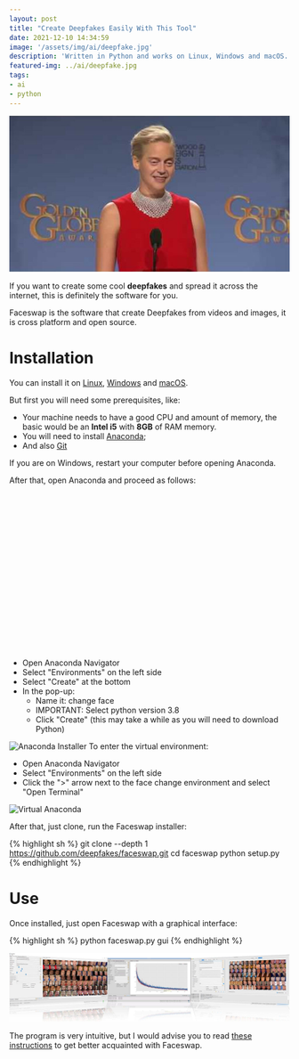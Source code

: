 ```yaml
---
layout: post
title: "Create Deepfakes Easily With This Tool"
date: 2021-12-10 14:34:59
image: '/assets/img/ai/deepfake.jpg'
description: 'Written in Python and works on Linux, Windows and macOS.'
featured-img: ../ai/deepfake.jpg
tags:
- ai
- python
---
```


![Create Deepfakes Easily With This Tool](/assets/img/ai/deepfake.jpg)

If you want to create some cool **deepfakes** and spread it across the internet, this is definitely the software for you.

Faceswap is the software that create Deepfakes from videos and images, it is cross platform and open source.

# Installation
You can install it on [Linux](https://en.terminalroot.com.br/list-of-30-modern-alternatives-to-unix-commands/), [Windows](https://en.terminalroot.com.br/top-5-best-git-clients-for-linux-mac-and-windows/) and [macOS](https://en.terminalroot.com.br/how-to-install-macos-on-virtualbox-on-linux/).

But first you will need some prerequisites, like:

+ Your machine needs to have a good CPU and amount of memory, the basic would be an **Intel i5** with **8GB** of RAM memory.
+ You will need to install [Anaconda](https://www.anaconda.com/download/);
+ And also [Git](https://en.terminalroot.com.br/onefetch-generate-a-fetch-from-your-git-repository/)

If you are on Windows, restart your computer before opening Anaconda.

After that, open Anaconda and proceed as follows:


<!-- QUADRADO -->
<script async src="//pagead2.googlesyndication.com/pagead/js/adsbygoogle.js"></script>
<ins class="adsbygoogle"
style="display:inline-block;width:336px;height:280px"
data-ad-client="ca-pub-2838251107855362"
data-ad-slot="5351066970"></ins>
<script>
(adsbygoogle = window.adsbygoogle || []).push({});
</script>


+ Open Anaconda Navigator
+ Select "Environments" on the left side
+ Select "Create" at the bottom
+ In the pop-up:
  - Name it: change face
  - IMPORTANT: Select python version 3.8
  - Click "Create" (this may take a while as you will need to download Python)

![Anaconda Installer](https://camo.githubusercontent.com/f5fbd98f6a62f3109357571595cc1cc7047652c74e7e3622e9d9e7132bd63cb8/68747470733a2f2f692e696d6775722e636f6d2f434c49444466612e706e67)
To enter the virtual environment:
+ Open Anaconda Navigator
+ Select "Environments" on the left side
+ Click the ">" arrow next to the face change environment and select "Open Terminal"

![Virtual Anaconda](https://camo.githubusercontent.com/40cc838558b8980f58a1c97cec4eb21f94530e08457b6f050c16932e852aae82/68747470733a2f2f692e696d6775722e636f6d2f724b53713250642e706e67)

After that, just clone, run the Faceswap installer:

{% highlight sh %}
git clone --depth 1 https://github.com/deepfakes/faceswap.git
cd faceswap
python setup.py
{% endhighlight %}

# Use
Once installed, just open Faceswap with a graphical interface:

{% highlight sh %}
python faceswap.py gui
{% endhighlight %}

<!-- RETANGULO LARGO 2 -->
<script async src="//pagead2.googlesyndication.com/pagead/js/adsbygoogle.js"></script>
<ins class="adsbygoogle"
style="display:block; text-align:center;"
data-ad-layout="in-article"
data-ad-format="fluid"
data-ad-client="ca-pub-2838251107855362"
data-ad-slot="8549252987"></ins>
<script>
(adsbygoogle = window.adsbygoogle || []).push({});
</script>

![Faceswap](/assets/img/ai/faceswap.jpg)

The program is very intuitive, but I would advise you to read [these instructions](https://github.com/deepfakes/faceswap/blob/master/USAGE.md) to get better acquainted with Faceswap.

